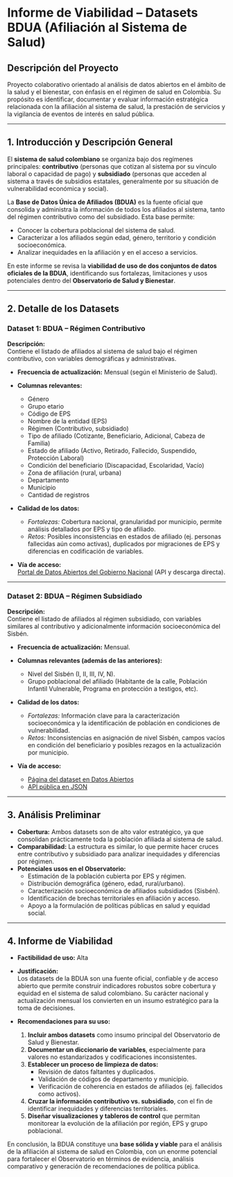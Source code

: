 # Informe de Viabilidad – Datasets BDUA (Afiliación al Sistema de Salud)

## Descripción del Proyecto
Proyecto colaborativo orientado al análisis de datos abiertos en el ámbito de la salud y el bienestar, con énfasis en el régimen de salud en Colombia. Su propósito es identificar, documentar y evaluar información estratégica relacionada con la afiliación al sistema de salud, la prestación de servicios y la vigilancia de eventos de interés en salud pública.

---

## 1. Introducción y Descripción General
El **sistema de salud colombiano** se organiza bajo dos regímenes principales: **contributivo** (personas que cotizan al sistema por su vínculo laboral o capacidad de pago) y **subsidiado** (personas que acceden al sistema a través de subsidios estatales, generalmente por su situación de vulnerabilidad económica y social).  

La **Base de Datos Única de Afiliados (BDUA)** es la fuente oficial que consolida y administra la información de todos los afiliados al sistema, tanto del régimen contributivo como del subsidiado. Esta base permite:  

- Conocer la cobertura poblacional del sistema de salud.  
- Caracterizar a los afiliados según edad, género, territorio y condición socioeconómica.  
- Analizar inequidades en la afiliación y en el acceso a servicios.  

En este informe se revisa la **viabilidad de uso de dos conjuntos de datos oficiales de la BDUA**, identificando sus fortalezas, limitaciones y usos potenciales dentro del **Observatorio de Salud y Bienestar**.  

---

## 2. Detalle de los Datasets

### Dataset 1: BDUA – Régimen Contributivo  
**Descripción:**  
Contiene el listado de afiliados al sistema de salud bajo el régimen contributivo, con variables demográficas y administrativas.  

- **Frecuencia de actualización:** Mensual (según el Ministerio de Salud).  
- **Columnas relevantes:**  
  - Género  
  - Grupo etario  
  - Código de EPS  
  - Nombre de la entidad (EPS)  
  - Régimen (Contributivo, subsidiado)  
  - Tipo de afiliado (Cotizante, Beneficiario, Adicional, Cabeza de Familia)  
  - Estado de afiliado (Activo, Retirado, Fallecido, Suspendido, Protección Laboral)  
  - Condición del beneficiario (Discapacidad, Escolaridad, Vacío)  
  - Zona de afiliación (rural, urbana)  
  - Departamento  
  - Municipio  
  - Cantidad de registros  

- **Calidad de los datos:**  
  - *Fortalezas:* Cobertura nacional, granularidad por municipio, permite análisis detallados por EPS y tipo de afiliado.  
  - *Retos:* Posibles inconsistencias en estados de afiliado (ej. personas fallecidas aún como activas), duplicados por migraciones de EPS y diferencias en codificación de variables.  

- **Vía de acceso:**  
  [Portal de Datos Abiertos del Gobierno Nacional](https://www.datos.gov.co/Salud-y-Protecci-n-Social/Poblaci-n-Base-de-Datos-nica-de-Afiliados-BDUA-del/tq4m-hmg2/about_data) (API y descarga directa).  

---

### Dataset 2: BDUA – Régimen Subsidiado  
**Descripción:**  
Contiene el listado de afiliados al régimen subsidiado, con variables similares al contributivo y adicionalmente información socioeconómica del Sisbén.  

- **Frecuencia de actualización:** Mensual.  
- **Columnas relevantes (además de las anteriores):**  
  - Nivel del Sisbén (I, II, III, IV, N).  
  - Grupo poblacional del afiliado (Habitante de la calle, Población Infantil Vulnerable, Programa en protección a testigos, etc).  

- **Calidad de los datos:**  
  - *Fortalezas:* Información clave para la caracterización socioeconómica y la identificación de población en condiciones de vulnerabilidad.  
  - *Retos:* Inconsistencias en asignación de nivel Sisbén, campos vacíos en condición del beneficiario y posibles rezagos en la actualización por municipio.  

- **Vía de acceso:**  
  - [Página del dataset en Datos Abiertos](https://www.datos.gov.co/Salud-y-Protecci-n-Social/Poblaci-n-Base-de-Datos-nica-de-Afiliados-BDUA-del/d7a5-cnra)  
  - [API pública en JSON](https://www.datos.gov.co/resource/d7a5-cnra.json) 

---

## 3. Análisis Preliminar
- **Cobertura:** Ambos datasets son de alto valor estratégico, ya que consolidan prácticamente toda la población afiliada al sistema de salud.  
- **Comparabilidad:** La estructura es similar, lo que permite hacer cruces entre contributivo y subsidiado para analizar inequidades y diferencias por régimen.  
- **Potenciales usos en el Observatorio:**  
  - Estimación de la población cubierta por EPS y régimen.  
  - Distribución demográfica (género, edad, rural/urbano).  
  - Caracterización socioeconómica de afiliados subsidiados (Sisbén).  
  - Identificación de brechas territoriales en afiliación y acceso.  
  - Apoyo a la formulación de políticas públicas en salud y equidad social.  

---

## 4. Informe de Viabilidad
- **Factibilidad de uso:** Alta 

- **Justificación:**  
  Los datasets de la BDUA son una fuente oficial, confiable y de acceso abierto que permite construir indicadores robustos sobre cobertura y equidad en el sistema de salud colombiano. Su carácter nacional y actualización mensual los convierten en un insumo estratégico para la toma de decisiones.  

- **Recomendaciones para su uso:**  
  1. **Incluir ambos datasets** como insumo principal del Observatorio de Salud y Bienestar.  
  2. **Documentar un diccionario de variables**, especialmente para valores no estandarizados y codificaciones inconsistentes.  
  3. **Establecer un proceso de limpieza de datos:**  
     - Revisión de datos faltantes y duplicados.  
     - Validación de códigos de departamento y municipio.  
     - Verificación de coherencia en estados de afiliados (ej. fallecidos como activos).  
  4. **Cruzar la información contributivo vs. subsidiado**, con el fin de identificar inequidades y diferencias territoriales.  
  5. **Diseñar visualizaciones y tableros de control** que permitan monitorear la evolución de la afiliación por región, EPS y grupo poblacional.  

En conclusión, la BDUA constituye una **base sólida y viable** para el análisis de la afiliación al sistema de salud en Colombia, con un enorme potencial para fortalecer el Observatorio en términos de evidencia, análisis comparativo y generación de recomendaciones de política pública.  
